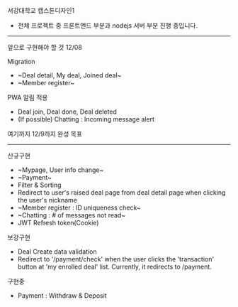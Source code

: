 서강대학교 캡스톤디자인1

- 전체 프로젝트 중 프론트엔드 부분과 nodejs 서버 부분 진행 중입니다.

***
앞으로 구현해야 할 것
12/08

Migration
- ~Deal detail, My deal, Joined deal~
- ~Member register~

PWA 알림 적용
- Deal join, Deal done, Deal deleted
- (If possible) Chatting : Incoming message alert

여기까지 12/9까지 완성 목표

***
신규구현
- ~Mypage, User info change~
- ~Payment~
- Filter & Sorting
- Redirect to user's raised deal page from deal detail page when clicking the user's nickname
- ~Member register : ID uniqueness check~
- ~Chatting : # of messages not read~
- JWT Refresh token(Cookie)

보강구현
- Deal Create data validation
- Redirect to '/payment/check' when the user clicks the 'transaction' button at 'my enrolled deal' list. Currently, it redirects to /payment.


구현중
- Payment : Withdraw & Deposit
